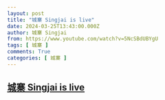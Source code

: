 ```yaml
---
layout: post
title: "城寨 Singjai is live"
date: 2024-03-25T13:43:00.000Z
author: 城寨 Singjai
from: https://www.youtube.com/watch?v=5NcSBdUBYgU
tags: [ 城寨 ]
comments: True
categories: [ 城寨 ]
---
```

<!--1711374180000-->
[城寨 Singjai is live](https://www.youtube.com/watch?v=5NcSBdUBYgU)
------

<div>

</div>
